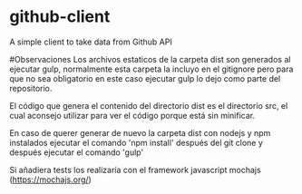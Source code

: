 # github-client
A simple client to take data from Github API

#Observaciones
Los archivos estaticos de la carpeta dist son generados al ejecutar gulp, normalmente esta carpeta la incluyo en el gitignore pero para que no sea obligatorio en este caso ejecutar gulp lo dejo como parte del repositorio.

El código que genera el contenido del directorio dist es el directorio src, el cual aconsejo utilizar para ver el código porque está sin minificar.

En caso de querer generar de nuevo la carpeta dist con nodejs y npm instalados ejecutar el comando 'npm install' después del git clone y después ejecutar el comando 'gulp'

Si añadiera tests los realizaría con el framework javascript mochajs (https://mochajs.org/)